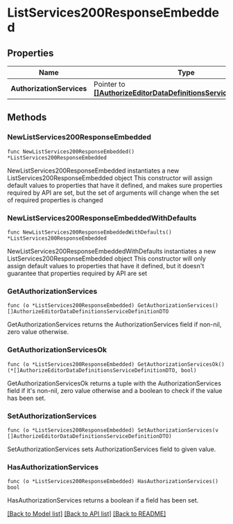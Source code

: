 # ListServices200ResponseEmbedded

## Properties

Name | Type | Description | Notes
------------ | ------------- | ------------- | -------------
**AuthorizationServices** | Pointer to [**[]AuthorizeEditorDataDefinitionsServiceDefinitionDTO**](AuthorizeEditorDataDefinitionsServiceDefinitionDTO.md) |  | [optional] 

## Methods

### NewListServices200ResponseEmbedded

`func NewListServices200ResponseEmbedded() *ListServices200ResponseEmbedded`

NewListServices200ResponseEmbedded instantiates a new ListServices200ResponseEmbedded object
This constructor will assign default values to properties that have it defined,
and makes sure properties required by API are set, but the set of arguments
will change when the set of required properties is changed

### NewListServices200ResponseEmbeddedWithDefaults

`func NewListServices200ResponseEmbeddedWithDefaults() *ListServices200ResponseEmbedded`

NewListServices200ResponseEmbeddedWithDefaults instantiates a new ListServices200ResponseEmbedded object
This constructor will only assign default values to properties that have it defined,
but it doesn't guarantee that properties required by API are set

### GetAuthorizationServices

`func (o *ListServices200ResponseEmbedded) GetAuthorizationServices() []AuthorizeEditorDataDefinitionsServiceDefinitionDTO`

GetAuthorizationServices returns the AuthorizationServices field if non-nil, zero value otherwise.

### GetAuthorizationServicesOk

`func (o *ListServices200ResponseEmbedded) GetAuthorizationServicesOk() (*[]AuthorizeEditorDataDefinitionsServiceDefinitionDTO, bool)`

GetAuthorizationServicesOk returns a tuple with the AuthorizationServices field if it's non-nil, zero value otherwise
and a boolean to check if the value has been set.

### SetAuthorizationServices

`func (o *ListServices200ResponseEmbedded) SetAuthorizationServices(v []AuthorizeEditorDataDefinitionsServiceDefinitionDTO)`

SetAuthorizationServices sets AuthorizationServices field to given value.

### HasAuthorizationServices

`func (o *ListServices200ResponseEmbedded) HasAuthorizationServices() bool`

HasAuthorizationServices returns a boolean if a field has been set.


[[Back to Model list]](../README.md#documentation-for-models) [[Back to API list]](../README.md#documentation-for-api-endpoints) [[Back to README]](../README.md)


